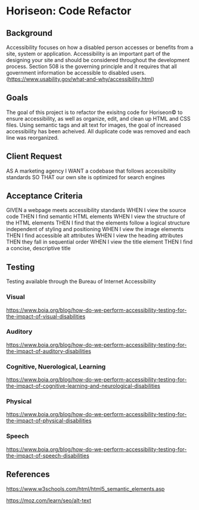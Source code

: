 # Horiseon: Code Refactor

## Background
Accessibility focuses on how a disabled person accesses or benefits from a site, system or application. Accessibility is an important part of the designing your site and should be considered throughout the development process. Section 508 is the governing principle and it requires that all government information be accessible to disabled users. (https://www.usability.gov/what-and-why/accessibility.html)

## Goals
The goal of this project is to refactor the exisitng code for Horiseon:copyright: to ensure accessibility, as well as organize, edit, and clean up HTML and CSS files. Using semantic tags and alt text for images, the goal of increased accessibility has been acheived. All duplicate code was removed and each line was reorganized.


## Client Request

AS A marketing agency
I WANT a codebase that follows accessibility standards
SO THAT our own site is optimized for search engines

## Acceptance Criteria

GIVEN a webpage meets accessibility standards
WHEN I view the source code
THEN I find semantic HTML elements
WHEN I view the structure of the HTML elements
THEN I find that the elements follow a logical structure independent of styling and positioning
WHEN I view the image elements
THEN I find accessible alt attributes
WHEN I view the heading attributes
THEN they fall in sequential order
WHEN I view the title element
THEN I find a concise, descriptive title

## Testing
Testing available through the Bureau of Internet Accessibility
### Visual
https://www.boia.org/blog/how-do-we-perform-accessibility-testing-for-the-impact-of-visual-disabilities
### Auditory
https://www.boia.org/blog/how-do-we-perform-accessibility-testing-for-the-impact-of-auditory-disabilities
### Cognitive, Nuerological, Learning
https://www.boia.org/blog/how-do-we-perform-accessibility-testing-for-the-impact-of-cognitive-learning-and-neurological-disabilities
### Physical
https://www.boia.org/blog/how-do-we-perform-accessibility-testing-for-the-impact-of-physical-disabilities
### Speech
https://www.boia.org/blog/how-do-we-perform-accessibility-testing-for-the-impact-of-speech-disabilities

## References

https://www.w3schools.com/html/html5_semantic_elements.asp

https://moz.com/learn/seo/alt-text

